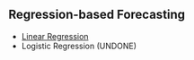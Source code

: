 ## Regression-based Forecasting
- [Linear Regression]([SC]-Predictive-Analytics/[SC]-Linear-&-Logistic-Regression/[M]-Regression-based-Forecasting_Linear-Regression.md)
- Logistic Regression (UNDONE)
